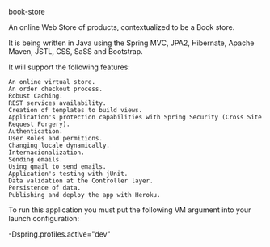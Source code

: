 book-store

An online Web Store of products, contextualized to be a Book store.

It is being written in Java using the Spring MVC, JPA2, Hibernate, Apache Maven, JSTL, CSS, SaSS and Bootstrap.

It will support the following features:

	An online virtual store.
	An order checkout process.
	Robust Caching.
	REST services availability.
	Creation of templates to build views.
	Application's protection capabilities with Spring Security (Cross Site Request Forgery).
	Authentication.
	User Roles and permitions.
	Changing locale dynamically.
	Internacionalization.
	Sending emails.
	Using gmail to send emails.
	Application's testing with jUnit.
	Data validation at the Controller layer.
	Persistence of data.
	Publishing and deploy the app with Heroku.
	
To run this application you must put the following VM argument into your launch configuration:

-Dspring.profiles.active="dev"
